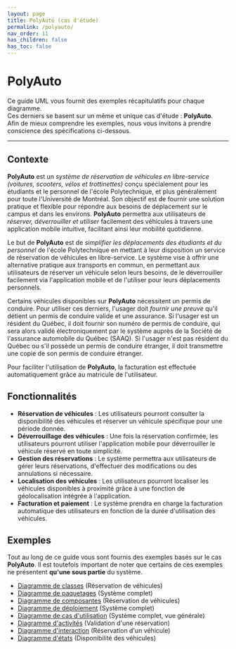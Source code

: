 ```yaml
---
layout: page
title: PolyAuto (cas d'étude)
permalink: /polyauto/
nav_order: 11
has_children: false
has_toc: false
---
```


# PolyAuto

Ce guide UML vous fournit des exemples récapitulatifs pour chaque diagramme.  
Ces derniers se basent sur un même et unique cas d'étude : **PolyAuto**.  
Afin de mieux comprendre les exemples, nous vous invitons à prendre conscience des spécifications ci-dessous.

---

## Contexte

**PolyAuto** est un _système de réservation de véhicules en libre-service (voitures, scooters, vélos et trottinettes)_ conçu spécialement pour les étudiants et le personnel de l'école Polytechnique, et plus généralement pour toute l'Université de Montréal. Son objectif est de fournir une solution pratique et flexible pour répondre aux besoins de déplacement sur le campus et dans les environs. **PolyAuto** permettra aux utilisateurs de _réserver, déverrouiller et utiliser_ facilement des véhicules à travers une application mobile intuitive, facilitant ainsi leur mobilité quotidienne.

Le but de **PolyAuto** est de _simplifier les déplacements des étudiants et du personnel_ de l'école Polytechnique en mettant à leur disposition un service de réservation de véhicules en libre-service. Le système vise à offrir une alternative pratique aux transports en commun, en permettant aux utilisateurs de réserver un véhicule selon leurs besoins, de le déverrouiller facilement via l'application mobile et de l'utiliser pour leurs déplacements personnels.

Certains véhicules disponibles sur **PolyAuto** nécessitent un permis de conduire. Pour utiliser ces derniers, l'usager doit _fournir une preuve_ qu'il détient un permis de conduire valide et une assurance. Si l'usager est un résident du Québec, il doit fournir son numéro de permis de conduire, qui sera alors validé électroniquement par le système auprès de la Société de l'assurance automobile du Québec (SAAQ). Si l'usager n'est pas résident du Québec ou s'il possède un permis de conduire étranger, il doit transmettre une copie de son permis de conduire étranger.

Pour faciliter l'utilisation de **PolyAuto**, la facturation est effectuée automatiquement grâce au matricule de l'utilisateur.

## Fonctionnalités

- **Réservation de véhicules** : Les utilisateurs pourront consulter la disponibilité des véhicules et réserver un véhicule spécifique pour une période donnée.
- **Déverrouillage des véhicules** : Une fois la réservation confirmée, les utilisateurs pourront utiliser l'application mobile pour déverrouiller le véhicule réservé en toute simplicité.
- **Gestion des réservations** : Le système permettra aux utilisateurs de gérer leurs réservations, d'effectuer des modifications ou des annulations si nécessaire.
- **Localisation des véhicules** : Les utilisateurs pourront localiser les véhicules disponibles à proximité grâce à une fonction de géolocalisation intégrée à l'application.
- **Facturation et paiement** : Le système prendra en charge la facturation automatique des utilisateurs en fonction de la durée d'utilisation des véhicules.

## Exemples

Tout au long de ce guide vous sont fournis des exemples basés sur le cas **PolyAuto**. Il est toutefois important de noter que certains de ces exemples ne présentent **qu'une sous partie** du système.

- [Diagramme de classes](../diagrammes-de-classes/#exemple) (Réservation de véhicules)
- [Diagramme de paquetages](../diagrammes-de-paquetages/#exemple) (Système complet)
- [Diagramme de composantes](../diagrammes-de-composantes/#exemple) (Réservation de véhicules)
- [Diagramme de déploiement](../diagrammes-de-deploiement/#exemple) (Système complet)
- [Diagramme de cas d'utilisation](../diagrammes-de-cas-dutilisation/#exemple) (Système complet, vue générale)
- [Diagramme d'activités](../diagrammes-d-activites/#exemple) (Validation d'une réservation)
- [Diagramme d'interaction](../diagrammes-d-interaction/#exemple) (Réservation d'un véhicule)
- [Diagramme d'états](../diagrammes-etats/#exemple) (Disponibilité des véhicules)
